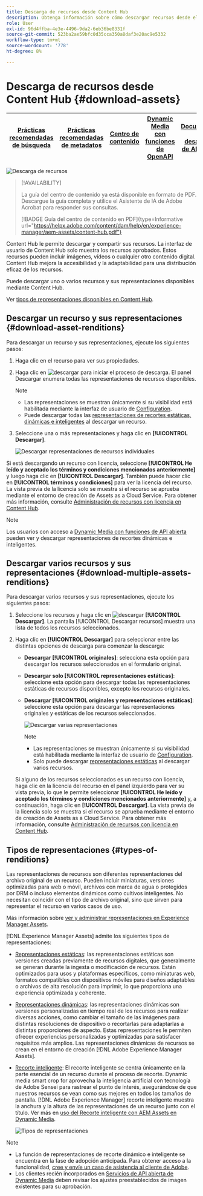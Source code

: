 ```yaml
---
title: Descarga de recursos desde Content Hub
description: Obtenga información sobre cómo descargar recursos desde el portal de Content Hub
role: User
exl-id: 96d4ffba-4e3e-4496-9da2-6eb36be8331f
source-git-commit: 523ba2ae59bfc0d35cca350a8daf3e20ac9e5332
workflow-type: tm+mt
source-wordcount: '778'
ht-degree: 8%

---
```


# Descarga de recursos desde Content Hub {#download-assets}

| [Prácticas recomendadas de búsqueda](/help/assets/search-best-practices.md) | [Prácticas recomendadas de metadatos](/help/assets/metadata-best-practices.md) | [Centro de contenido](/help/assets/product-overview.md) | [Dynamic Media con funciones de OpenAPI](/help/assets/dynamic-media-open-apis-overview.md) | [Documentación de desarrollador de AEM Assets](https://developer.adobe.com/experience-cloud/experience-manager-apis/) |
| ------------- | --------------------------- |---------|----|-----|

<!-- ![Download assets](assets/download-asset.jpg) -->
![Descarga de recursos](assets/download-asset-genstudio.jpeg)

>[!AVAILABILITY]
>
>La guía del centro de contenido ya está disponible en formato de PDF. Descargue la guía completa y utilice el Asistente de IA de Adobe Acrobat para responder sus consultas.
>
>[!BADGE Guía del centro de contenido en PDF]{type=Informative url="https://helpx.adobe.com/content/dam/help/en/experience-manager/aem-assets/content-hub.pdf"}

Content Hub le permite descargar y compartir sus recursos. La interfaz de usuario de Content Hub solo muestra los recursos aprobados. Estos recursos pueden incluir imágenes, vídeos o cualquier otro contenido digital. Content Hub mejora la accesibilidad y la adaptabilidad para una distribución eficaz de los recursos.

Puede descargar uno o varios recursos y sus representaciones disponibles mediante Content Hub.

Ver [tipos de representaciones disponibles en Content Hub](#types-of-renditions).

## Descargar un recurso y sus representaciones {#download-asset-renditions}

Para descargar un recurso y sus representaciones, ejecute los siguientes pasos:

1. Haga clic en el recurso para ver sus propiedades.

1. Haga clic en ![descargar](/help/assets/assets/download-icon.svg) para iniciar el proceso de descarga. El panel Descargar enumera todas las representaciones de recursos disponibles.

   >[!NOTE]
   >
   * Las representaciones se muestran únicamente si su visibilidad está habilitada mediante la interfaz de usuario de [Configuration](/help/assets/configure-content-hub-ui-options.md#renditions-content-hub).
   * Puede descargar todas las [representaciones de recortes estáticas, dinámicas e inteligentes](#types-of-renditions) al descargar un recurso.

1. Seleccione una o más representaciones y haga clic en **[!UICONTROL Descargar]**.

   ![Descargar representaciones de recursos individuales](/help/assets/assets/download-single-asset-renditions.png)


Si está descargando un recurso con licencia, seleccione **[!UICONTROL He leído y aceptado los términos y condiciones mencionados anteriormente]** y luego haga clic en **[!UICONTROL Descargar]**. También puede hacer clic en **[!UICONTROL términos y condiciones]** para ver la licencia del recurso. La vista previa de la licencia solo se muestra si el recurso se aprueba mediante el entorno de creación de Assets as a Cloud Service. Para obtener más información, consulte [Administración de recursos con licencia en Content Hub](/help/assets/manage-licensed-assets-on-content-hub.md).

>[!NOTE]
>
Los usuarios con acceso a [Dynamic Media con funciones de API abierta](/help/assets/dynamic-media-open-apis-overview.md) pueden ver y descargar representaciones de recortes dinámicas e inteligentes.

## Descargar varios recursos y sus representaciones {#download-multiple-assets-renditions}

Para descargar varios recursos y sus representaciones, ejecute los siguientes pasos:

1. Seleccione los recursos y haga clic en ![descargar](/help/assets/assets/download-icon.svg) **[!UICONTROL Descargar]**. La pantalla [!UICONTROL Descargar recursos] muestra una lista de todos los recursos seleccionados.
1. Haga clic en **[!UICONTROL Descargar]** para seleccionar entre las distintas opciones de descarga para comenzar la descarga:

   * **Descargar [!UICONTROL originales]**: selecciona esta opción para descargar los recursos seleccionados en el formulario original.
   * **Descargar solo [!UICONTROL representaciones estáticas]**: seleccione esta opción para descargar todas las representaciones estáticas de recursos disponibles, excepto los recursos originales.
   * **Descargar [!UICONTROL originales y representaciones estáticas]**: seleccione esta opción para descargar las representaciones originales y estáticas de los recursos seleccionados.

     ![Descargar varias representaciones](/help/assets/assets/download-multiple-renditions.png)

     >[!NOTE]
     >
     * Las representaciones se muestran únicamente si su visibilidad está habilitada mediante la interfaz de usuario de [Configuration](/help/assets/configure-content-hub-ui-options.md#renditions-content-hub).
     * Solo puede descargar [representaciones estáticas](#types-of-renditions) al descargar varios recursos.

   Si alguno de los recursos seleccionados es un recurso con licencia, haga clic en la licencia del recurso en el panel izquierdo para ver su vista previa, lo que le permite seleccionar **[!UICONTROL He leído y aceptado los términos y condiciones mencionados anteriormente]** y, a continuación, haga clic en **[!UICONTROL Descargar]**. La vista previa de la licencia solo se muestra si el recurso se aprueba mediante el entorno de creación de Assets as a Cloud Service. Para obtener más información, consulte [Administración de recursos con licencia en Content Hub](/help/assets/manage-licensed-assets-on-content-hub.md).

   <!--![download-multiple-license](/help/assets/assets/download-multiple-license.png)-->

<!--1. On the Content Hub homepage, select the asset and click **Download**. The **Download assets** dialog box displays a license or list of licenses associated with the selected assets in the left pane. 
1. Click a license in the left pane to see its PDF in the middle pane and the associated assets with it in the right pane. The license PDF preview is displayed only if the license is approved in your Assets as a Cloud Service environment. [Approve the license PDFs](/help/assets/approve-assets-content-hub.md) of the selected assets to see their previews.
1. Optional: Click ![remove-icon](/help/assets/assets/remove-icon.svg) to remove a license from the dialog box.
1. Select **I have read and accept all the terms and conditions mentioned above.** 
1. Click **Download** to download the selected assets.-->

<!---This dialog box displays the list of licenses associated with the selected assets in the left pane. Select a license to preview its terms and conditions (in pdf format) in the middle pane and the preview of the associated assets to the license in the right. Reviewed licenses are highlighted in light blue.


The dialog box that displays depends on whether the download list includes expired assets or only non-expired assets. <br/>
**Download expired assets dialog box:** This dialog box displays the expired assets' preview along with their expiry date in the left pane. The expired assets' count out of total selected displays in the right pane. Click **Proceed with all assets** to download expired assets with other assets (if present). The Download assets dialog box displays. See the [Download assets dialog box](#Download-asset-dialog-box) to proceed further.
    
    >[!NOTE]
    >
    >[Enable the download option for expired assets](/help/assets/configure-content-hub-ui-options.md#expired-assets-content-hub) to download them. Only expired assets that have enabled downloading are available for download.

   <a id="Download-asset-dialog-box"></a> **Download assets dialog box:** This dialog box displays the list of licenses associated with the selected assets in the left pane. Select a license to preview its terms and conditions (in pdf format) in the middle pane and the associated assets' preview and their count in the right pane. Reviewed licenses are highlighted in light blue.

    >[!NOTE]
    >
    > The **Download Asset dialog box** previews licensing terms and conditions only for approved licenses. [Approve the assets' licenses](/help/assets/approve-assets-content-hub.md) before downloading them to preview their licensing terms in the **Download Asset dialog box**.

1. Click  ![remove-icon](/help/assets/assets/remove-icon.svg) to remove a license from the download dialog box. 

1. Accept the terms and conditions and then click **Download** to download assets associated with the available licenses in the left pane.-->
<!--![download-multiple-license](/help/assets/assets/download-multiple-license.png)-->

<!---
### Download non-licensed Assets {#download-non-licensed-assets}

 To download non-licensed assets, select the assets and click ![download](/help/assets/assets/download-icon.svg) from the top rail.-->


## Tipos de representaciones {#types-of-renditions}

Las representaciones de recursos son diferentes representaciones del archivo original de un recurso. Pueden incluir miniaturas, versiones optimizadas para web o móvil, archivos con marca de agua o protegidos por DRM o incluso elementos dinámicos como cultivos inteligentes. No necesitan coincidir con el tipo de archivo original, sino que sirven para representar el recurso en varios casos de uso.

Más información sobre [ver y administrar representaciones en Experience Manager Assets](/help/assets/renditions.md).

[!DNL Experience Manager Assets] admite los siguientes tipos de representaciones:

* [Representaciones estáticas](/help/assets/renditions.md#static-renditions): las representaciones estáticas son versiones creadas previamente de recursos digitales, que generalmente se generan durante la ingesta o modificación de recursos. Están optimizados para usos y plataformas específicos, como miniaturas web, formatos compatibles con dispositivos móviles para diseños adaptables o archivos de alta resolución para imprimir, lo que proporciona una experiencia optimizada y coherente.

* [Representaciones dinámicas](/help/assets/renditions.md#dynamic-renditions): las representaciones dinámicas son versiones personalizadas en tiempo real de los recursos para realizar diversas acciones, como cambiar el tamaño de las imágenes para distintas resoluciones de dispositivo o recortarlas para adaptarlas a distintas proporciones de aspecto. Estas representaciones le permiten ofrecer experiencias personalizadas y optimizadas para satisfacer requisitos más amplios. Las representaciones dinámicas de recursos se crean en el entorno de creación [!DNL Adobe Experience Manager Assets].

* [Recorte inteligente](/help/assets/dynamic-media/image-profiles.md#creating-image-profiles): El recorte inteligente se centra únicamente en la parte esencial de un recurso durante el proceso de recorte. Dynamic media smart crop for aprovecha la inteligencia artificial con tecnología de Adobe Sensei para rastrear el punto de interés, asegurándose de que nuestros recursos se vean como sus mejores en todos los tamaños de pantalla. [!DNL Adobe Experience Manager] recorte inteligente muestra la anchura y la altura de las representaciones de un recurso junto con el título. Ver más en [uso del Recorte inteligente con AEM Assets en Dynamic Media](https://experienceleague.adobe.com/es/docs/experience-manager-learn/assets/dynamic-media/images/smart-crop-feature-video-use).

  ![Tipos de representaciones](/help/assets/assets/renditions-types.png)


>[!NOTE]
> 
* La función de representaciones de recorte dinámico e inteligente se encuentra en la fase de adopción anticipada. Para obtener acceso a la funcionalidad, [cree y envíe un caso de asistencia al cliente de Adobe](https://helpx.adobe.com/es/enterprise/using/support-for-experience-cloud.html).
* Los clientes recién incorporados en [Servicios de API abierta de Dynamic Media](/help/assets/dynamic-media-open-apis-overview.md) deben revisar los ajustes preestablecidos de imagen existentes para su aprobación.



